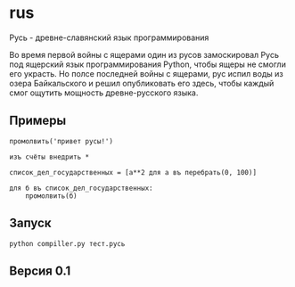 # rus
Русь - древне-славянский язык программирования

Во время первой войны с ящерами один из русов замоскировал Русь под ящерский язык программирования Python, чтобы ящеры не смогли его украсть. Но полсе последней войны с ящерами, рус испил воды из озера Байкальского и решил опубликовать его здесь, чтобы каждый смог ощутить мощность древне-русского языка.

## Примеры
```
промолвить('привет русы!')
```

```
изъ счёты внедрить *

список_дел_государственных = [а**2 для а въ перебрать(0, 100)]

для б въ список_дел_государственных:
    промолвить(б)
```

## Запуск
```python compiller.py тест.русь```
## Версия 0.1
